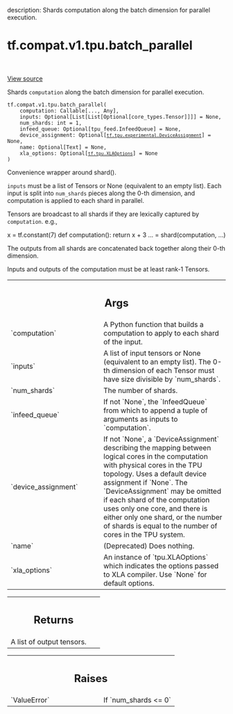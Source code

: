 description: Shards computation along the batch dimension for parallel execution.

<div itemscope itemtype="http://developers.google.com/ReferenceObject">
<meta itemprop="name" content="tf.compat.v1.tpu.batch_parallel" />
<meta itemprop="path" content="Stable" />
</div>

# tf.compat.v1.tpu.batch_parallel

<!-- Insert buttons and diff -->

<table class="tfo-notebook-buttons tfo-api nocontent" align="left">

</table>

<a target="_blank" class="external" href="/code/stable/tensorflow/python/tpu/tpu.py">View source</a>



Shards `computation` along the batch dimension for parallel execution.

<pre class="devsite-click-to-copy prettyprint lang-py tfo-signature-link">
<code>tf.compat.v1.tpu.batch_parallel(
    computation: Callable[..., Any],
    inputs: Optional[List[List[Optional[core_types.Tensor]]]] = None,
    num_shards: int = 1,
    infeed_queue: Optional[tpu_feed.InfeedQueue] = None,
    device_assignment: Optional[<a href="../../../../tf/tpu/experimental/DeviceAssignment.md"><code>tf.tpu.experimental.DeviceAssignment</code></a>] = None,
    name: Optional[Text] = None,
    xla_options: Optional[<a href="../../../../tf/tpu/XLAOptions.md"><code>tf.tpu.XLAOptions</code></a>] = None
)
</code></pre>



<!-- Placeholder for "Used in" -->

Convenience wrapper around shard().

`inputs` must be a list of Tensors or None (equivalent to an empty list).
Each input is split into `num_shards` pieces along the 0-th dimension, and
computation is applied to each shard in parallel.

Tensors are broadcast to all shards if they are lexically captured by
`computation`. e.g.,

x = tf.constant(7)
def computation():
  return x + 3
... = shard(computation, ...)

The outputs from all shards are concatenated back together along their 0-th
dimension.

Inputs and outputs of the computation must be at least rank-1 Tensors.

<!-- Tabular view -->
 <table class="responsive fixed orange">
<colgroup><col width="214px"><col></colgroup>
<tr><th colspan="2"><h2 class="add-link">Args</h2></th></tr>

<tr>
<td>
`computation`
</td>
<td>
A Python function that builds a computation to apply to each
shard of the input.
</td>
</tr><tr>
<td>
`inputs`
</td>
<td>
A list of input tensors or None (equivalent to an empty list). The
0-th dimension of each Tensor must have size divisible by `num_shards`.
</td>
</tr><tr>
<td>
`num_shards`
</td>
<td>
The number of shards.
</td>
</tr><tr>
<td>
`infeed_queue`
</td>
<td>
If not `None`, the `InfeedQueue` from which to append a tuple
of arguments as inputs to `computation`.
</td>
</tr><tr>
<td>
`device_assignment`
</td>
<td>
If not `None`, a `DeviceAssignment` describing the
mapping between logical cores in the computation with physical cores in
the TPU topology. Uses a default device assignment if `None`. The
`DeviceAssignment` may be omitted if each shard of the computation uses
only one core, and there is either only one shard, or the number of shards
is equal to the number of cores in the TPU system.
</td>
</tr><tr>
<td>
`name`
</td>
<td>
(Deprecated) Does nothing.
</td>
</tr><tr>
<td>
`xla_options`
</td>
<td>
An instance of `tpu.XLAOptions` which indicates the options
passed to XLA compiler. Use `None` for default options.
</td>
</tr>
</table>



<!-- Tabular view -->
 <table class="responsive fixed orange">
<colgroup><col width="214px"><col></colgroup>
<tr><th colspan="2"><h2 class="add-link">Returns</h2></th></tr>
<tr class="alt">
<td colspan="2">
A list of output tensors.
</td>
</tr>

</table>



<!-- Tabular view -->
 <table class="responsive fixed orange">
<colgroup><col width="214px"><col></colgroup>
<tr><th colspan="2"><h2 class="add-link">Raises</h2></th></tr>

<tr>
<td>
`ValueError`
</td>
<td>
If `num_shards <= 0`
</td>
</tr>
</table>

